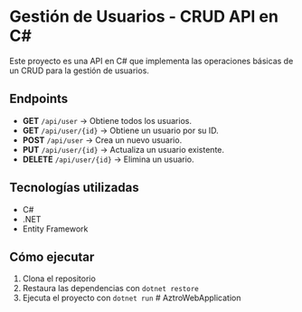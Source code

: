 # Gestión de Usuarios - CRUD API en C#

Este proyecto es una API en C# que implementa las operaciones básicas de un CRUD para la gestión de usuarios.

## Endpoints

- **GET** `/api/user` → Obtiene todos los usuarios.
- **GET** `/api/user/{id}` → Obtiene un usuario por su ID.
- **POST** `/api/user` → Crea un nuevo usuario.
- **PUT** `/api/user/{id}` → Actualiza un usuario existente.
- **DELETE** `/api/user/{id}` → Elimina un usuario.

## Tecnologías utilizadas

- C#
- .NET
- Entity Framework

## Cómo ejecutar

1. Clona el repositorio
2. Restaura las dependencias con `dotnet restore`
3. Ejecuta el proyecto con `dotnet run`
#   A z t r o W e b A p p l i c a t i o n  
 